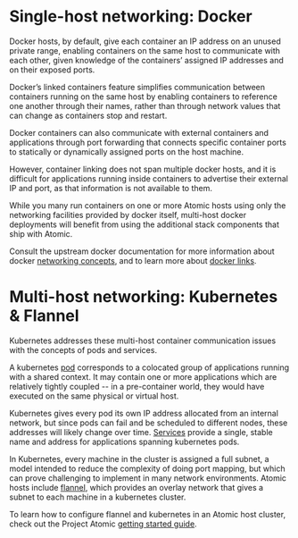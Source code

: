 # Single-host networking: Docker

Docker hosts, by default, give each container an IP address on an unused private range, enabling containers on the same host to communicate with each other, given knowledge of the containers’ assigned IP addresses and on their exposed ports. 

Docker’s linked containers feature simplifies communication between containers running on the same host by enabling containers to reference one another through their names, rather than through network values that can change as containers stop and restart.

Docker containers can also communicate with external containers and applications through port forwarding that connects specific container ports to statically or dynamically assigned ports on  the host machine.

However, container linking does not span multiple docker hosts, and it is difficult for applications running inside containers to advertise their external IP and port, as that information is not available to them.

While you many run containers on one or more Atomic hosts using only the networking facilities provided by docker itself, multi-host docker deployments will benefit from using the additional stack components that ship with Atomic.

Consult the upstream docker documentation for more information about docker [networking concepts](https://docs.docker.com/articles/networking), and to learn more about [docker links](https://docs.docker.com/userguide/dockerlinks).

# Multi-host networking: Kubernetes & Flannel

Kubernetes addresses these multi-host container communication issues with the concepts of pods and services. 

A kubernetes [pod](https://github.com/GoogleCloudPlatform/kubernetes/blob/master/docs/pods.md) corresponds to a colocated group of applications running with a shared context. It may contain one or more applications which are relatively tightly coupled -- in a pre-container world, they would have executed on the same physical or virtual host.

Kubernetes gives every pod its own IP address allocated from an internal network, but since pods can fail and be scheduled to different nodes, these addresses will likely change over time. [Services](https://github.com/GoogleCloudPlatform/kubernetes/blob/master/docs/services.md) provide a single, stable name and address for applications spanning kubernetes pods.

In Kubernetes, every machine in the cluster is assigned a full subnet, a model intended to reduce the complexity of doing port mapping, but which can prove challenging to implement in many network environments. Atomic hosts include [flannel](https://github.com/coreos/flannel/blob/master/README.md), which provides an overlay network that gives a subnet to each machine in a kubernetes cluster.

To learn how to configure flannel and kubernetes in an Atomic host cluster, check out the Project Atomic [getting started guide](gettingstarted).
